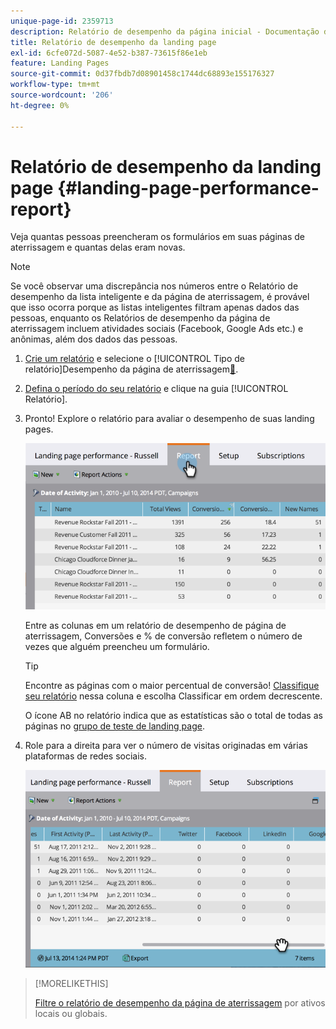 ```yaml
---
unique-page-id: 2359713
description: Relatório de desempenho da página inicial - Documentação do Marketo - Documentação do produto
title: Relatório de desempenho da landing page
exl-id: 6cfe072d-5087-4e52-b387-73615f86e1eb
feature: Landing Pages
source-git-commit: 0d37fbdb7d08901458c1744dc68893e155176327
workflow-type: tm+mt
source-wordcount: '206'
ht-degree: 0%

---
```


# Relatório de desempenho da landing page {#landing-page-performance-report}

Veja quantas pessoas preencheram os formulários em suas páginas de aterrissagem e quantas delas eram novas.

>[!NOTE]
>
>Se você observar uma discrepância nos números entre o Relatório de desempenho da lista inteligente e da página de aterrissagem, é provável que isso ocorra porque as listas inteligentes filtram apenas dados das pessoas, enquanto os Relatórios de desempenho da página de aterrissagem incluem atividades sociais (Facebook, Google Ads etc.) e anônimas, além dos dados das pessoas.

1. [Crie um relatório](/help/marketo/product-docs/reporting/basic-reporting/creating-reports/create-a-report-in-a-program.md) e selecione o [!UICONTROL Tipo de relatório]Desempenho da página de aterrissagem[&#128279;](/help/marketo/product-docs/reporting/basic-reporting/report-types/report-type-overview.md).
1. [Defina o período do seu relatório](/help/marketo/product-docs/reporting/basic-reporting/editing-reports/change-a-report-time-frame.md) e clique na guia [!UICONTROL Relatório].
1. Pronto! Explore o relatório para avaliar o desempenho de suas landing pages.

   ![](assets/image2014-9-16-15-3a53-3a33.png)

   Entre as colunas em um relatório de desempenho de página de aterrissagem, Conversões e % de conversão refletem o número de vezes que alguém preencheu um formulário.

   >[!TIP]
   >
   >Encontre as páginas com o maior percentual de conversão! [Classifique seu relatório](/help/marketo/product-docs/reporting/basic-reporting/editing-reports/sort-report-on-columns.md) nessa coluna e escolha Classificar em ordem decrescente.

   O ícone AB no relatório indica que as estatísticas são o total de todas as páginas no [grupo de teste de landing page](/help/marketo/product-docs/demand-generation/landing-pages/understanding-landing-pages/landing-page-test-groups.md).

1. Role para a direita para ver o número de visitas originadas em várias plataformas de redes sociais.

   ![](assets/image2014-9-16-15-3a54-3a27.png)

>[!MORELIKETHIS]
>
>[Filtre o relatório de desempenho da página de aterrissagem](/help/marketo/product-docs/demand-generation/landing-pages/landing-page-actions/filter-a-landing-page-performance-report.md) por ativos locais ou globais.
